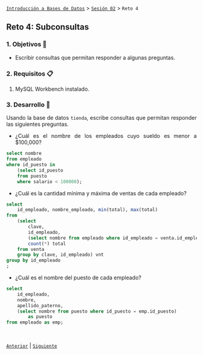 [`Introducción a Bases de Datos`](../../README.md) > [`Sesión 02`](../Readme.md) > `Reto 4`
	
## Reto 4: Subconsultas

<div style="text-align: justify;">

### 1. Objetivos :dart:

- Escribir consultas que permitan responder a algunas preguntas.

### 2. Requisitos :clipboard:

1. MySQL Workbench instalado.

### 3. Desarrollo :rocket:

Usando la base de datos `tienda`, escribe consultas que permitan responder las siguientes preguntas.

- ¿Cuál es el nombre de los empleados cuyo sueldo es menor a $100,000?
```sql
select nombre
from empleado
where id_puesto in
	(select id_puesto
	from puesto
	where salario < 100000);
```
- ¿Cuál es la cantidad mínima y máxima de ventas de cada empleado?
```sql
select
	id_empleado, nombre_empleado, min(total), max(total)
from
	(select 
		clave,
		id_empleado, 
		(select nombre from empleado where id_empleado = venta.id_empleado) nombre_empleado,
		count(*) total 
	from venta
	group by clave, id_empleado) vnt
group by id_empleado
;
```
- ¿Cuál es el nombre del puesto de cada empleado?
```sql
select 
	id_empleado,
	nombre,
	apellido_paterno,
	(select nombre from puesto where id_puesto = emp.id_puesto)
		as puesto
from empleado as emp;
```

<br/>

[`Anterior`](../Ejemplo-04/Readme.md) | [`Siguiente`](../Readme.md)            

</div>
